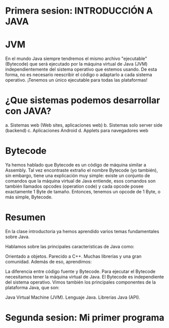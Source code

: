 #  Primera sesion:  INTRODUCCIÓN A JAVA

# JVM 
 En el mundo Java siempre tendremos el mismo archivo "ejecutable" (Bytecode) que será ejecutado por la máquina virtual de Java (JVM) independientemente del sistema operativo que estemos usando. De esta forma, no es necesario reescribir el código o adaptarlo a cada sistema operativo. ¡Tenemos un único ejecutable para todas las plataformas!

# ¿Que sistemas podemos desarrollar con JAVA?
a. Sistemas web (Web sites, aplicaciones web)
b. Sistemas solo server side (backend)
c. Aplicaciones Android
d. Applets para navegadores web

# Bytecode
Ya hemos hablado que Bytecode es un código de máquina similar a Assembly. Tal vez encontraste extraño el nombre Bytecode (yo también), sin embargo, tiene una explicación muy simple: existe un conjunto de comandos que la máquina virtual de Java entiende, esos comandos son también llamados opcodes (operation code) y cada opcode posee exactamente 1 Byte de tamaño. Entonces, tenemos un opcode de 1 Byte, o más simple, Bytecode.

# Resumen
En la clase introductoria ya hemos aprendido varios temas fundamentales sobre Java.

Hablamos sobre las principales características de Java como:

Orientado a objetos.
Parecido a C++.
Muchas librerías y una gran comunidad.
Además de eso, aprendimos:

La diferencia entre código fuente y Bytecode.
Para ejecutar el Bytecode necesitamos tener la máquina virtual de Java.
El Bytecode es independiente del sistema operativo.
Vimos también los principales componentes de la plataforma Java, que son:

Java Virtual Machine (JVM).
Lenguaje Java.
Librerias Java (API).


# Segunda sesion: Mi primer programa

